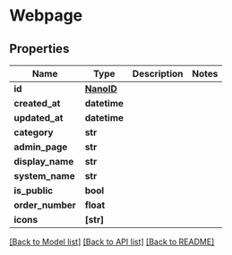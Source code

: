 # Webpage


## Properties
Name | Type | Description | Notes
------------ | ------------- | ------------- | -------------
**id** | [**NanoID**](NanoID.md) |  | 
**created_at** | **datetime** |  | 
**updated_at** | **datetime** |  | 
**category** | **str** |  | 
**admin_page** | **str** |  | 
**display_name** | **str** |  | 
**system_name** | **str** |  | 
**is_public** | **bool** |  | 
**order_number** | **float** |  | 
**icons** | **[str]** |  | 

[[Back to Model list]](../README.md#documentation-for-models) [[Back to API list]](../README.md#documentation-for-api-endpoints) [[Back to README]](../README.md)


